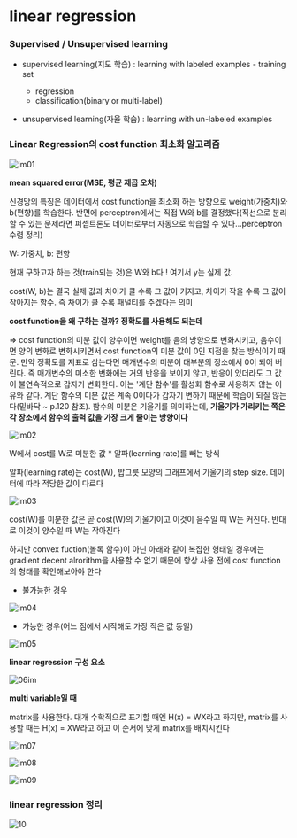 # linear regression

### Supervised / Unsupervised learning

* supervised learning(지도 학습) : learning with labeled examples - training set
  - regression
  - classification(binary or multi-label)



* unsupervised learning(자율 학습) : learning with un-labeled examples



### Linear Regression의 cost function 최소화 알고리즘

![im01](./01.jpg)



**mean squared error(MSE, 평균 제곱 오차)**

신경망의 특징은 데이터에서 cost function을 최소화 하는 방향으로 weight(가중치)와 b(편향)를 학습한다. 반면에 perceptron에서는 직접 W와 b를 결정했다(직선으로 분리할 수 있는 문제라면 퍼셉트론도 데이터로부터 자동으로 학습할 수 있다...perceptron 수렴 정리)

W: 가중치, b: 편향

현재 구하고자 하는 것(train되는 것)은 W와 b다 ! 여기서 y는 실제 값. 

cost(W, b)는 결국 실제 값과 차이가 클 수록 그 값이 커지고, 차이가 작을 수록 그 값이 작아지는 함수. 즉 차이가 클 수록 패널티를 주겠다는 의미

**cost function을 왜 구하는 걸까? 정확도를 사용해도 되는데**

=> cost function의 미분 값이 양수이면 weight를 음의 방향으로 변화시키고, 음수이면 양의 변화로 변화시키면서 cost function의 미분 값이 0인 지점을 찾는 방식이기 때문. 만약 정확도를 지표로 삼는다면 매개변수의 미분이 대부분의 장소에서 0이 되어 버린다. 즉 매개변수의 미소한 변화에는 거의 반응을 보이지 않고, 반응이 있더라도 그 값이 불연속적으로 갑자기 변화한다. 이는 '계단 함수'를 활성화 함수로 사용하지 않는 이유와 같다. 계단 함수의 미분 값은 계속 0이다가 갑자기 변하기 때문에 학습이 되질 않는다(밑바닥 ~ p.120 참조). 함수의 미분은 기울기를 의미하는데, **기울기가 가리키는 쪽은 각 장소에서 함수의 출력 값을 가장 크게 줄이는 방향이다**



![im02](./02.jpg)



W에서 cost를 W로 미분한 값 * 알파(learning rate)를 빼는 방식

알파(learning rate)는 cost(W), 밥그릇 모양의 그래프에서 기울기의 step size. 데이터에 따라 적당한 값이 다르다



![im03](./03.jpg)



cost(W)를 미분한 값은 곧 cost(W)의 기울기이고 이것이 음수일 때 W는 커진다. 반대로 이것이 양수일 때 W는 작아진다



하지만 convex fuction(볼록 함수)이 아닌 아래와 같이 복잡한 형태일 경우에는 gradient decent alrorithm을 사용할 수 없기 때문에 항상 사용 전에 cost function의 형태를 확인해보아야 한다



* 불가능한 경우

![im04](./04.jpg)

* 가능한 경우(어느 점에서 시작해도 가장 작은 값 동일)

![im05](./05.jpg)





**linear regression 구성 요소**

![06im](./06.jpg)



**multi variable일 때**

matrix를 사용한다. 대개 수학적으로 표기할 때엔 H(x) = WX라고 하지만, matrix를 사용할 때는 H(x) = XW라고 하고 이 순서에 맞게 matrix를 배치시킨다

![im07](./07.jpg)

![im08](./08.jpg)

![im09](./09.jpg)





### linear regression 정리

![10](./10.jpg)